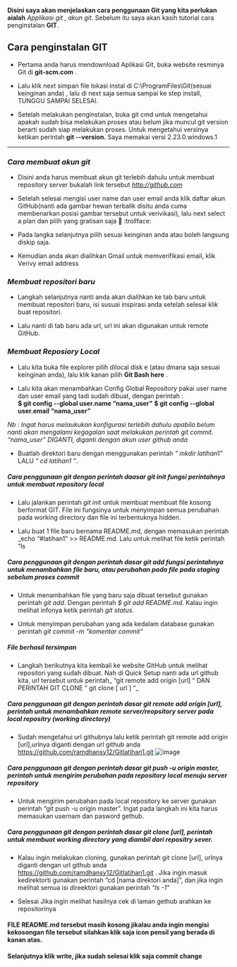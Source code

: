 **Disini saya akan menjelaskan cara penggunaan Git yang kita perlukan aialah**  *Applikasi git , akun git*. Sebelum itu saya akan kasih tutorial cara penginstalan **GIT**.
## Cara penginstalan GIT

 - Pertama anda harus mendownload Aplikasi  Git, buka website resminya Git  di **git-scm.com** .
 

- Lalu klik next simpan file lokasi instal di C:\ProgramFiles\Git(sesuai keinginan anda) , lalu di next saja semua sampai ke step install, TUNGGU SAMPAI SELESAI.
 

- Setelah melakukan penginstalan, buka git cmd  untuk mengetahui apakah sudah bisa melakukan proses atau belum jika muncul git version berarti sudah siap melakukan proses. Untuk mengetahui versinya ketikan perintah **git --version.**  Saya memakai versi 2.23.0.windows.1
 
 
 --------------------------------------------------------------------------------------------------------------------------------------------------------------------------------------------------------------------------------------------------------------
 ### _Cara membuat akun git_
- Disini anda harus membuat akun git terlebih dahulu  untuk membuat repository server bukalah link tersebut *http://github.com*

-  Setelah selesai mengisi user name dan user email anda klik daftar akun GitHub(nanti ada gambar hewan terbalik disitu anda cuma membenarkan posisi gambar tersebut untuk verivikasi), lalu next select a plan dan pilih yang gratisan saja :rofl: :trollface:


- Pada langka selanjutnya pilih sesuai keinginan anda atau boleh langsung diskip saja.

-  Kemudian  anda akan dialihkan Gmail untuk memverifikasi email, klik Verivy email address

 ### _Membuat repositori baru_

- Langkah selanjutnya nanti anda akan dialihkan ke tab baru untuk membuat repositori baru, isi susuai inspirasi anda setelah selesai klik buat repositori. 

-  Lalu nanti di tab baru ada url, url ini akan digunakan untuk remote GitHub.

### _Membuat Reposiory Local_

- Lalu kita buka file explorer pilih dilocal disk e (atau dmana saja sesuai keinginan anda), lalu klik kanan pilih **Git Bash here** .

- Lalu kita akan menambahkan Config Global Repository  pakai user name dan user email yang tadi sudah dibuat, dengan perintah : 	
      **$ git config --global user.name “nama_user”**
      **$ git config --global user.email “nama_user”**
      
_Nb : Ingat harus melaukukan konfigurasi terlebih dahulu apabila belum nanti akan mengalami kegagalan saat melakukan perintah git   commit. “nama_user” DIGANTI, diganti dengan akun user github anda_

- Buatlah direktori baru dengan menggunakan perintah *" mkdir latihan1"*  LALU *" cd latihan1 "*.

 ##### _Cara penggunaan git dengan perintah daasar git init fungsi  perintahnya  untuk membuat repository local_ 

- Lalu jalankan perintah *git init* untuk membuat membuat file kosong berformat GIT. File ini fungsinya untuk menyimpan semua perubahan pada working directory dan file ini terbentuknya hidden.

-  Lalu buat 1 file baru bernama README.md, dengan memasukan perintah _echo “#latihan1” >> README.md. Lalu untuk melihat file ketik perintah “ls 

##### _Cara penggunaan git dengan perintah dasar git add  fungsi perintahnya untuk menambahkan file baru, atau perubahan pada file pada staging sebelum proses commit_

- Untuk menambahkan file yang baru saja dibuat tersebut gunakan perintah *git add*. Dengan perintah _$ git add README.md_. Kalau ingin melihat infonya ketik perintah _git status_.

- Untuk menyimpan perubahan yang ada kedalam database gunakan perintah _git commit -m “komentar commit"_

##### **File berhasil tersimpan**

-  Langkah berikutnya kita kembali ke website GitHub untuk melihat repositori yang sudah dibuat.
Nah di Quick Setup nanti ada url github kita, url tersebut untuk perintah_ “git remote add origin [url] “ DAN PERINTAH GIT CLONE “ git clone [ url ] “_

 ##### _Cara penggunaan git dengan perintah dasar  git remote add origin [url], perintah untuk menambahkan remote server/reopsitory server pada local repositry (working directory)_

- Sudah mengetahui url githubnya lalu ketik perintah git remote add origin [url],urlnya diganti dengan url github anda https://github.com/ramdhansy12/Gitlatihan1.git
   ![image](https://user-images.githubusercontent.com/56957725/67558206-c2d1ae80-f740-11e9-821b-6116ba38d739.png)

 ##### _Cara penggunaan git dengan perintah dasar git push -u origin master, perintah untuk mengirim perubahan pada repository local menuju server repository_

- Untuk  mengirim perubahan pada local repository ke server gunakan perintah “git push -u origin master”. Ingat pada langkah ini kita harus memasukan usernam dan pasword gethub.

##### _Cara penggunaan git dengan perintah dasar  git clone [url], perintah untuk membuat working directory yang diambil dari repositry sever._

- Kalau ingin melakukan cloning, gunakan perintah git clone [url], urlnya diganti dengan url github anda https://github.com/ramdhansy12/Gitlatihan1.git . Jika ingin masuk kedirektorti gunakan perintah “cd [nama direktori anda]”, dan jika ingin melihat semua isi direektori gunakan perintah _“ls -1"_

-  Selesai Jika ingin melihat hasilnya cek di  laman gethub arahkan ke repositorinya

#### **FILE README.md tersebut masih kosong jikalau anda ingin mengisi kekosongan file tersebut silahkan klik saja icon pensil yang berada di kanan atas**. 

#### **Selanjutnya klik write, jika sudah selesai klik saja commit change**

